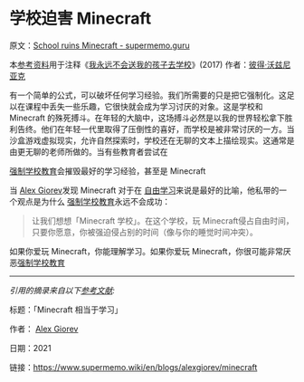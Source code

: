 # 学校迫害 Minecraft

原文：[School ruins Minecraft - supermemo.guru](https://supermemo.guru/wiki/School_ruins_Minecraft)

本[参考资料](https://supermemo.guru/wiki/References)用于注释《[我永远不会送我的孩子去学校](https://supermemo.guru/wiki/Problem_of_Schooling)》(2017) 作者：[彼得·沃兹尼亚克](https://supermemo.guru/wiki/Piotr_Wozniak)

有一个简单的公式，可以破坏任何学习经验。我们所需要的只是把它强制化。这足以在课程中丢失一些乐趣，它很快就会成为学习讨厌的对象。这是学校和 Minecraft 的殊死搏斗。在年轻的大脑中，这场搏斗必然是以我的世界轻松拿下胜利告终。他们在年轻一代里取得了压倒性的喜好，而学校是被非常讨厌的一方。当沙盒游戏虚拟现实，允许自然探索时，学校还在无聊的文本上描绘现实。这通常是由更无聊的老师所做的。当有些教育者尝试在

[强制学校教育](https://supermemo.guru/wiki/Compulsory_schooling)会摧毁最好的学习经验，甚至是 Minecraft

当 [Alex Giorev](https://supermemo.guru/wiki/Alex_Giorev)发现 Minecraft 对于在 [自由学习](https://supermemo.guru/wiki/Free_learning)来说是最好的比喻，他私带的一个观点是为什么 [强制学校教育](https://supermemo.guru/wiki/Compulsory_schooling)永远不会成功：

> 让我们想想「Minecraft 学校」。在这个学校，玩 Minecraft侵占自由时间，只要你愿意，你被强迫侵占别的时间（像与你的睡觉时间冲突）。

如果你爱玩 Minecraft，你能理解学习。如果你爱玩 Minecraft，你很可能非常厌恶[强制学校教育](https://supermemo.guru/wiki/Compulsory_schooling)

------

*引用的摘录来自以下[参考文献](https://supermemo.guru/wiki/References):*

标题：「Minecraft 相当于学习」

作者： [Alex Giorev](https://supermemo.guru/wiki/Alex_Giorev)

日期：2021

链接：https://www.supermemo.wiki/en/blogs/alexgiorev/minecraft